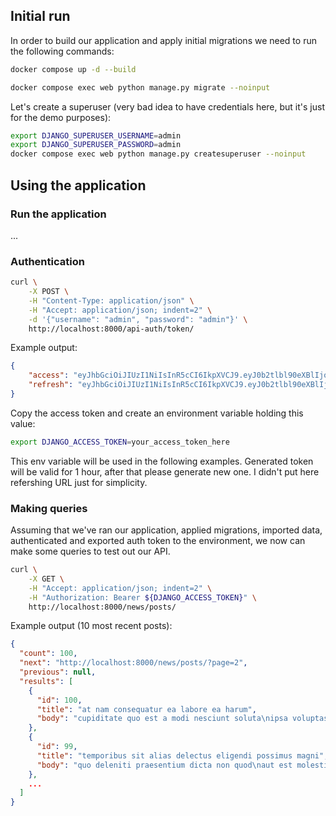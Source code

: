 ## Initial run

In order to build our application and apply initial migrations
we need to run the following commands:

```bash
docker compose up -d --build
```

```bash
docker compose exec web python manage.py migrate --noinput
```

Let's create a superuser (very bad idea to have credentials here,
but it's just for the demo purposes):
```bash
export DJANGO_SUPERUSER_USERNAME=admin
export DJANGO_SUPERUSER_PASSWORD=admin
docker compose exec web python manage.py createsuperuser --noinput
```

## Using the application

### Run the application

...

### Authentication

```bash
curl \
    -X POST \
    -H "Content-Type: application/json" \
    -H "Accept: application/json; indent=2" \
    -d '{"username": "admin", "password": "admin"}' \
    http://localhost:8000/api-auth/token/
```

Example output:
```json
{
    "access": "eyJhbGciOiJIUzI1NiIsInR5cCI6IkpXVCJ9.eyJ0b2tlbl90eXBlIjoiYWNjZXNzIiwiZXhwIjoxNzExNTUzNTkyLCJpYXQiOjE3MTE1NTMyOTIsImp0aSI6ImU4ZDhmZGViYzRiMjQ2NDg5MmJhZGRlM2M0MDI1MjRiIiwidXNlcl9pZCI6MX0.dTkGn-1wsGwbTNHsYywLmMVwEBHboRAVTDlkXf7hNPI",
    "refresh": "eyJhbGciOiJIUzI1NiIsInR5cCI6IkpXVCJ9.eyJ0b2tlbl90eXBlIjoicmVmcmVzaCIsImV4cCI6MTcxMTYzOTY5MiwiaWF0IjoxNzExNTUzMjkyLCJqdGkiOiI0MjE5NmQ2NjZmNWM0ZWI5YWI1MDIzMmNmODJhM2E5NiIsInVzZXJfaWQiOjF9.NYNKcGlIKOYhv06yTAqZfOKtR7raxbnzoOKqU968Ots"
}
```

Copy the access token and create an environment variable holding this value:
```bash
export DJANGO_ACCESS_TOKEN=your_access_token_here
```
This env variable will be used in the following examples.
Generated token will be valid for 1 hour, after that please generate new one.
I didn't put here refershing URL just for simplicity.

### Making queries

Assuming that we've ran our application, applied migrations, imported data,
authenticated and exported auth token to the environment, we now can make 
some queries to test out our API.

```bash
curl \
    -X GET \
    -H "Accept: application/json; indent=2" \
    -H "Authorization: Bearer ${DJANGO_ACCESS_TOKEN}" \
    http://localhost:8000/news/posts/
```

Example output (10 most recent posts):
```json
{
  "count": 100,
  "next": "http://localhost:8000/news/posts/?page=2",
  "previous": null,
  "results": [
    {
      "id": 100,
      "title": "at nam consequatur ea labore ea harum",
      "body": "cupiditate quo est a modi nesciunt soluta\nipsa voluptas error itaque dicta in\nautem qui minus magnam et distinctio eum\naccusamus ratione error aut"
    },
    {
      "id": 99,
      "title": "temporibus sit alias delectus eligendi possimus magni",
      "body": "quo deleniti praesentium dicta non quod\naut est molestias\nmolestias et officia quis nihil\nitaque dolorem quia"
    },
    ...
  ]
}
```